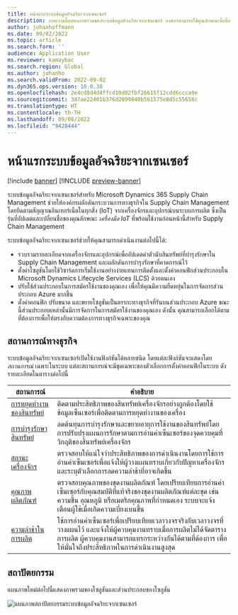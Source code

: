 ```yaml
---
title: หน้าแรกระบบข้อมูลอัจฉริยะจากเซนเซอร์
description: บทความนี้แสดงภาพรวมของระบบข้อมูลอัจฉริยะจากเซนเซอร์ องค์กรสามารถใช้คุณลักษณะนี้เพื่อผลักดันกระบวนการทางธุรกิจใน Microsoft Dynamics 365 Supply Chain Management โดยยึดตามสัญญาณอินเทอร์เน็ตในทุกสิ่ง (IoT) จากเครื่องจักรและอุปกรณ์บนระบบการผลิต
author: johanhoffmann
ms.date: 09/02/2022
ms.topic: article
ms.search.form: ''
audience: Application User
ms.reviewer: kamaybac
ms.search.region: Global
ms.author: johanho
ms.search.validFrom: 2022-09-02
ms.dyn365.ops.version: 10.0.30
ms.openlocfilehash: 2e4cd8d4d4ffcd10d02fbf26615f12cdd6ccca9e
ms.sourcegitcommit: 3d7ae22401b376d2899840b561575e8d5c55658c
ms.translationtype: HT
ms.contentlocale: th-TH
ms.lasthandoff: 09/08/2022
ms.locfileid: "9428444"
---
```

# <a name="sensor-data-intelligence-home-page"></a>หน้าแรกระบบข้อมูลอัจฉริยะจากเซนเซอร์

[!include [banner](../includes/banner.md)]
[!INCLUDE [preview-banner](../includes/preview-banner.md)]

ระบบข้อมูลอัจฉริยะจากเซนเซอร์สำหรับ Microsoft Dynamics 365 Supply Chain Management ช่วยให้องค์กรผลักดันกระบวนการทางธุรกิจใน Supply Chain Management โดยยึดตามสัญญาณอินเทอร์เน็ตในทุกสิ่ง (IoT) จากเครื่องจักรและอุปกรณ์บนระบบการผลิต ซึ่งเป็นรุ่นที่อัปเดตและเปลี่ยนชื่อของคุณลักษณะ *เครื่องมือ IoT* ที่พร้อมใช้งานก่อนหน้านี้สำหรับ Supply Chain Management

ระบบข้อมูลอัจฉริยะจากเซนเซอร์ช่วยให้คุณสามารถดำเนินงานต่อไปนี้ได้:

- รวบรวมรายละเอียดจากเครื่องจักรและอุปกรณ์เพื่ออัปเดตค่าตัวนับสินทรัพย์ที่บำรุงรักษาใน Supply Chain Management และผลักดันการบำรุงรักษาที่คาดการณ์ไว้
- ตั้งค่าโซลูชันโดยใช้วิซาร์ดการเริ่มใช้งานอย่างง่ายแทนการติดตั้งและตั้งค่าคอนฟิกส่วนประกอบใน Microsoft Dynamics Lifecycle Services (LCS) ด้วยตนเอง
- ปรับใช้ส่วนประกอบในการสมัครใช้งานของคุณเอง เพื่อให้คุณมีความยืดหยุ่นในการจัดการส่วนประกอบ Azure มากขึ้น
- ตั้งค่าคอนฟิก ปรับขนาด และขยายโซลูชันเป็นตรรกะทางธุรกิจที่รันบนส่วนประกอบ Azure ขณะนี้ส่วนประกอบเหล่านั้นมีการจัดการในการสมัครใช้งานของคุณเอง ดังนั้น คุณสามารถเลือกได้ตามที่ต้องการเพื่อให้ตรงกับความต้องการทางธุรกิจเฉพาะของคุณ

## <a name="business-scenarios"></a>สถานการณ์ทางธุรกิจ

ระบบข้อมูลอัจฉริยะจากเซนเซอร์เปิดใช้งานฟังก์ชันได้หลายชนิด โดยแต่ละฟังก์ชันจะแสดงโดย *สถานการณ์* เฉพาะในระบบ แต่ละสถานการณ์จะมีชุดเฉพาะของตัวเลือกการตั้งค่าคอนฟิกในระบบ ดังรายละเอียดในตารางต่อไปนี้

| สถานการณ์ | คำอธิบาย |
|---|---|
| [การหยุดทำงานของสินทรัพย์](sdi-scenario-asset-downtime.md) | ติดตามประสิทธิภาพของสินทรัพย์เครื่องจักรอย่างถูกต้องโดยใช้ข้อมูลเซ็นเซอร์เพื่อติดตามการหยุดทำงานของเครื่อง |
| [การบำรุงรักษาสินทรัพย์](sdi-scenario-asset-maintenance.md) | ลดต้นทุนการบํารุงรักษาและขยายอายุการใช้งานของสินทรัพย์โดยการปรับปรุงแผนการรักษาตามการอ่านค่าเซ็นเซอร์ของจุดควบคุมที่วิกฤติของสินทรัพย์เครื่องจักร |
| [สถานะเครื่องจักร](sdi-scenario-equipment-downtime.md) | ตรวจสอบให้แน่ใจว่าประสิทธิภาพของการดําเนินงานโดยการใช้การอ่านค่าเซ็นเซอร์เพื่อแจ้งให้ผู้วางแผนทราบเกี่ยวกับปัญหาเครื่องจักร และระบุตัวเลือกการลดความล่าช้าที่อาจเกิดขึ้น |
| [คุณภาพผลิตภัณฑ์](sdi-scenario-product-quality.md) | ตรวจสอบคุณภาพของชุดงานผลิตภัณฑ์ โดยเปรียบเทียบการอ่านค่าเซ็นเซอร์กับคุณสมบัติที่แท้จริงของชุดงานผลิตภัณฑ์แต่ละชุด เช่น ความชื้น อุณหภูมิ หรือเมตริกคุณภาพที่กําหนดเอง ระบบจะแจ้งเตือนผู้ใช้เมื่อเกิดความเบี่ยงเบนขึ้น |
| [ความล่าช้าในการผลิต](sdi-scenario-production-delays.md) | ใช้การอ่านค่าเซ็นเซอร์เพื่อเปรียบเทียบเวลาวงจรจริงกับเวลาวงจรที่วางแผนไว้ และแจ้งให้ผู้ควบคุมงานทราบเมื่อการผลิตไม่ได้จัดตารางการผลิต ผู้ควบคุมงานสามารถแทรกระหว่างกันได้ตามที่ต้องการ เพื่อให้มั่นใจถึงประสิทธิภาพในการดําเนินงานสูงสุด |

## <a name="architecture"></a>สถาปัตยกรรม

แผนภาพใหม่ต่อไปนี้แสดงภาพรวมของโซลูชันและส่วนประกอบของโซลูชัน

![แผนภาพสถาปัตยกรรมระบบข้อมูลอัจฉริยะจากเซนเซอร์](media/sdi-architecture.png "แผนภาพสถาปัตยกรรมระบบข้อมูลอัจฉริยะจากเซนเซอร์")
